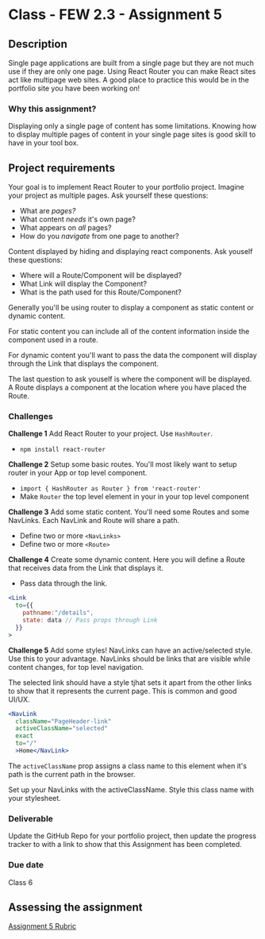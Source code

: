 # Class - FEW 2.3 - Assignment 5

## Description 

Single page applications are built from a single page but they are not much use if they are only one page. Using React Router you can make React sites act like multipage web sites. A good place to practice this would be in the portfolio site you have been working on! 

### Why this assignment?

Displaying only a single page of content has some limitations. Knowing how to display multiple pages of content in your single page sites is good skill to have in your tool box. 

## Project requirements

Your goal is to implement React Router to your portfolio project. Imagine your project as multiple pages. Ask yourself these questions:

- What are _pages?_ 
- What content _needs_ it's own page?
- What appears on _all_ pages?
- How do you _navigate_ from one page to another?

Content displayed by hiding and displaying react components. Ask youself these questions: 

- Where will a Route/Component will be displayed? 
- What Link will display the Component? 
- What is the path used for this Route/Component?

Generally you'll be using router to display a component as static content or dynamic content. 

For static content you can include all of the content information inside the component used in a route.

For dynamic content you'll want to pass the data the component will display through the Link that displays the component. 

The last question to ask youself is where the component will be displayed. A Route displays a component at the location where you have placed the Route. 

### Challenges 

**Challenge 1** Add React Router to your project. Use `HashRouter`. 

- `npm install react-router`

**Challenge 2** Setup some basic routes. You'll most likely want to setup router in your App or top level component. 

- `import { HashRouter as Router } from 'react-router'`
- Make `Router` the top level element in your in your top level component

**Challenge 3** Add some static content. You'll need some Routes and some NavLinks. Each NavLink and Route will share a path. 

- Define two or more `<NavLinks>` 
- Define two or more `<Route>`

**Challenge 4** Create some dynamic content. Here you will define a Route that receives data from the Link that displays it. 

- Pass data through the link. 

```jsx
<Link 
  to={{
    pathname:"/details",
    state: data // Pass props through Link
  }}
>
```

**Challenge 5** Add some styles! NavLinks can have an active/selected style. Use this to your advantage. NavLinks should be links that are visible while content changes, for top level navigation. 

The selected link should have a style tjhat sets it apart from the other links to show that it represents the current page. This is common and good UI/UX. 

```jsx
<NavLink 
  className="PageHeader-link" 
  activeClassName="selected" 
  exact 
  to="/"
  >Home</NavLink>
```

The `activeClassName` prop assigns a class name to this element when it's path is the current path in the browser.

Set up your NavLinks with the activeClassName. Style this class name with your stylesheet. 

### Deliverable

Update the GitHub Repo for your portfolio project, then update the progress tracker to with a link to show that this Assignment has been completed. 

### Due date

Class 6

## Assessing the assignment

[Assignment 5 Rubric](./Assignment-05-rubric.md)


